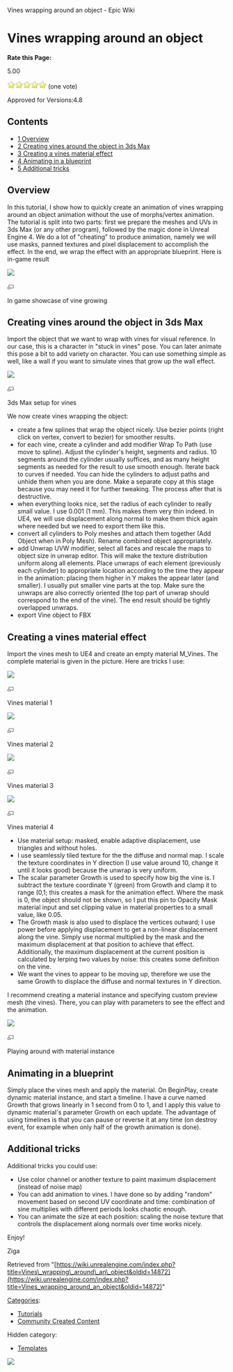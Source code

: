 Vines wrapping around an object - Epic Wiki                    

Vines wrapping around an object
===============================

**Rate this Page:**

5.00

![](/extensions/VoteNY/images/star_on.gif)![](/extensions/VoteNY/images/star_on.gif)![](/extensions/VoteNY/images/star_on.gif)![](/extensions/VoteNY/images/star_on.gif)![](/extensions/VoteNY/images/star_on.gif) (one vote)

Approved for Versions:4.8

Contents
--------

*   [1 Overview](#Overview)
*   [2 Creating vines around the object in 3ds Max](#Creating_vines_around_the_object_in_3ds_Max)
*   [3 Creating a vines material effect](#Creating_a_vines_material_effect)
*   [4 Animating in a blueprint](#Animating_in_a_blueprint)
*   [5 Additional tricks](#Additional_tricks)

Overview
--------

In this tutorial, I show how to quickly create an animation of vines wrapping around an object animation without the use of morphs/vertex animation. The tutorial is split into two parts: first we prepare the meshes and UVs in 3ds Max (or any other program), followed by the magic done in Unreal Engine 4. We do a lot of "cheating" to produce animation, namely we will use masks, panned textures and pixel displacement to accomplish the effect. In the end, we wrap the effect with an appropriate blueprint. Here is in-game result

[![](https://d3ar1piqh1oeli.cloudfront.net/c/cd/VineInGameShowcase.png/940px-VineInGameShowcase.png)](/File:VineInGameShowcase.png)

[![](/skins/common/images/magnify-clip.png)](/File:VineInGameShowcase.png "Enlarge")

In game showcase of vine growing

Creating vines around the object in 3ds Max
-------------------------------------------

Import the object that we want to wrap with vines for visual reference. In our case, this is a character in "stuck in vines" pose. You can later animate this pose a bit to add variety on character. You can use something simple as well, like a wall if you want to simulate vines that grow up the wall effect.

[![](https://d3ar1piqh1oeli.cloudfront.net/9/9e/Vine3dsmax.png/940px-Vine3dsmax.png)](/File:Vine3dsmax.png)

[![](/skins/common/images/magnify-clip.png)](/File:Vine3dsmax.png "Enlarge")

3ds Max setup for vines

We now create vines wrapping the object:

*   create a few splines that wrap the object nicely. Use bezier points (right click on vertex, convert to bezier) for smoother results.
*   for each vine, create a cylinder and add modifier Wrap To Path (use move to spline). Adjust the cylinder's height, segments and radius. 10 segments around the cylinder usually suffices, and as many height segments as needed for the result to use smooth enough. Iterate back to curves if needed. You can hide the cylinders to adjust paths and unhide them when you are done. Make a separate copy at this stage because you may need it for further tweaking. The process after that is destructive.
*   when everything looks nice, set the radius of each cylinder to really small value. I use 0.001 (1 mm). This makes them very thin indeed. In UE4, we will use displacement along normal to make them thick again where needed but we need to export them like this.
*   convert all cylinders to Poly meshes and attach them together (Add Object when in Poly Mesh). Rename combined object appropriately.
*   add Unwrap UVW modifier, select all faces and rescale the maps to object size in unwrap editor. This will make the texture distribution uniform along all elements. Place unwraps of each element (previously each cylinder) to appropriate location according to the time they appear in the animation: placing them higher in Y makes the appear later (and smaller). I usually put smaller vine parts at the top. Make sure the unwraps are also correctly oriented (the top part of unwrap should correspond to the end of the vine). The end result should be tightly overlapped unwraps.
*   export Vine object to FBX

Creating a vines material effect
--------------------------------

Import the vines mesh to UE4 and create an empty material M\_Vines. The complete material is given in the picture. Here are tricks I use:

[![](https://d3ar1piqh1oeli.cloudfront.net/1/14/VineMaterial1.png/940px-VineMaterial1.png)](/File:VineMaterial1.png)

[![](/skins/common/images/magnify-clip.png)](/File:VineMaterial1.png "Enlarge")

Vines material 1

[![](https://d3ar1piqh1oeli.cloudfront.net/3/3f/VineMaterial2.png/940px-VineMaterial2.png)](/File:VineMaterial2.png)

[![](/skins/common/images/magnify-clip.png)](/File:VineMaterial2.png "Enlarge")

Vines material 2

[![](https://d3ar1piqh1oeli.cloudfront.net/f/f2/VineMaterial3.png/940px-VineMaterial3.png)](/File:VineMaterial3.png)

[![](/skins/common/images/magnify-clip.png)](/File:VineMaterial3.png "Enlarge")

Vines material 3

[![](https://d3ar1piqh1oeli.cloudfront.net/7/70/VineMaterial4.png/940px-VineMaterial4.png)](/File:VineMaterial4.png)

[![](/skins/common/images/magnify-clip.png)](/File:VineMaterial4.png "Enlarge")

Vines material 4

*   Use material setup: masked, enable adaptive displacement, use triangles and without holes.
*   I use seamlessly tiled texture for the the diffuse and normal map. I scale the texture coordinates in Y direction (I use value around 10, change it until it looks good) because the unwrap is very uniform.
*   The scalar parameter Growth is used to specify how big the vine is. I subtract the texture coordinate Y (green) from Growth and clamp it to range (0,1; this creates a mask for the animation effect. Where the mask is 0, the object should not be shown, so I put this pin to Opacity Mask material input and set clipping value in material properties to a small value, like 0.05.
*   The Growth mask is also used to displace the vertices outward; I use power before applying displacement to get a non-linear displacement along the vine. Simply use normal multiplied by the mask and the maximum displacement at that position to achieve that effect. Additionally, the maximum displacement at the current position is calculated by lerping two values by noise: this creates some definition on the vine.
*   We want the vines to appear to be moving up, therefore we use the same Growth to displace the diffuse and normal textures in Y direction.

I recommend creating a material instance and specifying custom preview mesh (the vines). There, you can play with parameters to see the effect and the animation.

[![](https://d3ar1piqh1oeli.cloudfront.net/0/04/VineMaterialInstance.png/940px-VineMaterialInstance.png)](/File:VineMaterialInstance.png)

[![](/skins/common/images/magnify-clip.png)](/File:VineMaterialInstance.png "Enlarge")

Playing around with material instance

Animating in a blueprint
------------------------

Simply place the vines mesh and apply the material. On BeginPlay, create dynamic material instance, and start a timeline. I have a curve named Growth that grows linearly in 1 second from 0 to 1, and I apply this value to dynamic material's parameter Growth on each update. The advantage of using timelines is that you can pause or reverse it at any time (on destroy event, for example when only half of the growth animation is done).

  

Additional tricks
-----------------

Additional tricks you could use:

*   Use color channel or another texture to paint maximum displacement (instead of noise map)
*   You can add animation to vines. I have done so by adding "random" movement based on second UV coordinate and time: combination of sine multiplies with different periods looks chaotic enough.
*   You can animate the size at each position: scaling the noise texture that controls the displacement along normals over time works nicely.

Enjoy!

Ziga

Retrieved from "[https://wiki.unrealengine.com/index.php?title=Vines\_wrapping\_around\_an\_object&oldid=14872](https://wiki.unrealengine.com/index.php?title=Vines_wrapping_around_an_object&oldid=14872)"

[Categories](/Special:Categories "Special:Categories"):

*   [Tutorials](/Category:Tutorials "Category:Tutorials")
*   [Community Created Content](/Category:Community_Created_Content "Category:Community Created Content")

Hidden category:

*   [Templates](/Category:Templates "Category:Templates")

  ![](https://tracking.unrealengine.com/track.png)